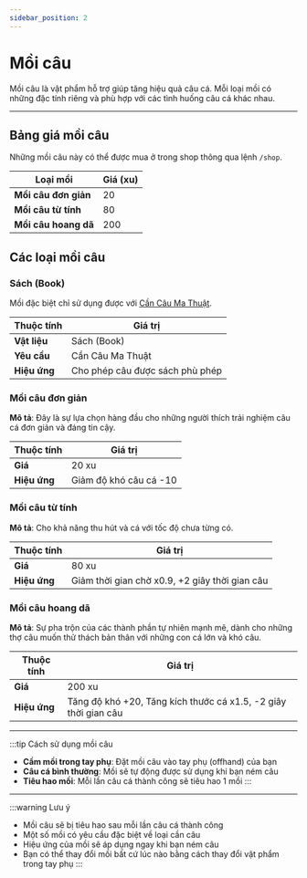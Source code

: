 ```yaml
---
sidebar_position: 2
---
```


# Mồi câu

Mồi câu là vật phẩm hỗ trợ giúp tăng hiệu quả câu cá. Mỗi loại mồi có những đặc tính riêng và phù hợp với các tình huống câu cá khác nhau.

---

## Bảng giá mồi câu

Những mồi câu này có thể được mua ở trong shop thông qua lệnh `/shop`.

| Loại mồi | Giá (xu) |
|----------|----------|
| **Mồi câu đơn giản** | 20 |
| **Mồi câu từ tính** | 80 |
| **Mồi câu hoang dã** | 200 |

## Các loại mồi câu

### Sách (Book)

Mồi đặc biệt chỉ sử dụng được với [Cần Câu Ma Thuật](./rods.md#cần-câu-ma-thuật).

| Thuộc tính | Giá trị |
|------------|---------|
| **Vật liệu** | Sách (Book) |
| **Yêu cầu** | Cần Câu Ma Thuật |
| **Hiệu ứng** | Cho phép câu được sách phù phép |

### Mồi câu đơn giản

**Mô tả**: Đây là sự lựa chọn hàng đầu cho những người thích trải nghiệm câu cá đơn giản và đáng tin cậy.

| Thuộc tính | Giá trị |
|------------|---------|
| **Giá** | 20 xu |
| **Hiệu ứng** | Giảm độ khó câu cá -10 |

### Mồi câu từ tính

**Mô tả**: Cho khả năng thu hút và cá với tốc độ chưa từng có.

| Thuộc tính | Giá trị |
|------------|---------|
| **Giá** | 80 xu |
| **Hiệu ứng** | Giảm thời gian chờ x0.9, +2 giây thời gian câu |

### Mồi câu hoang dã

**Mô tả**: Sự pha trộn của các thành phần tự nhiên mạnh mẽ, dành cho những thợ câu muốn thử thách bản thân với những con cá lớn và khó câu.

| Thuộc tính | Giá trị |
|------------|---------|
| **Giá** | 200 xu |
| **Hiệu ứng** | Tăng độ khó +20, Tăng kích thước cá x1.5, -2 giây thời gian câu |

---

:::tip Cách sử dụng mồi câu
- **Cầm mồi trong tay phụ**: Đặt mồi câu vào tay phụ (offhand) của bạn
- **Câu cá bình thường**: Mồi sẽ tự động được sử dụng khi bạn ném câu
- **Tiêu hao mồi**: Mỗi lần câu cá thành công sẽ tiêu hao 1 mồi
:::

---

:::warning Lưu ý
- Mồi câu sẽ bị tiêu hao sau mỗi lần câu cá thành công
- Một số mồi có yêu cầu đặc biệt về loại cần câu
- Hiệu ứng của mồi sẽ áp dụng ngay khi bạn ném câu
- Bạn có thể thay đổi mồi bất cứ lúc nào bằng cách thay đổi vật phẩm trong tay phụ
:::